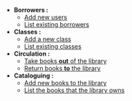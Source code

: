  - **Borrowers :**
    - [Add new users](/borrowers/new)
    - [List existing borrowers](/borrowsers/list)
  - **Classes :**
    - [Add a new class](/classes/new)
    - [List existing classes](/classes/list)
  - **Circulation :**
    - [Take books <strong>out</strong> of the library](/books/takeOut)
    - [Return books <strong>to</strong> the library](/books/return)
  - **Cataloguing :**
    - [Add new books to the library](/itemsInfo/new)
    - [List the books that the library owns](/books/list)
